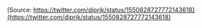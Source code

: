 [Source: https://twitter.com/diprjk/status/1550828727772143618](https://twitter.com/diprjk/status/1550828727772143618)